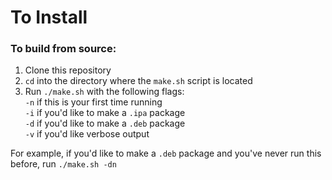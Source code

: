 # To Install

### To build from source:

1. Clone this repository
1. `cd` into the directory where the `make.sh` script is located
1. Run `./make.sh` with the following flags:  \
	`-n` if this is your first time running \
	`-i` if you'd like to make a `.ipa` package \
	`-d` if you'd like to make a `.deb` package \
	`-v` if you'd like verbose output

For example, if you'd like to make a `.deb` package and you've never run this before, run `./make.sh -dn`
